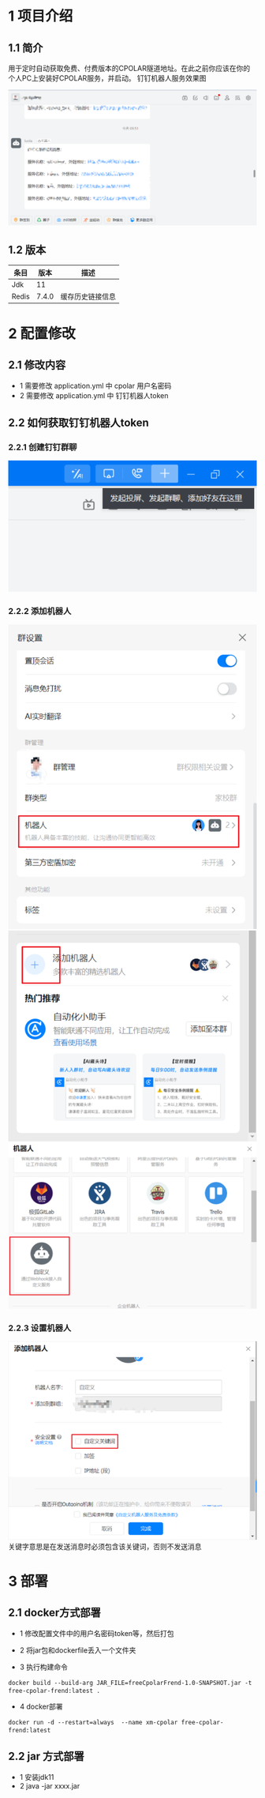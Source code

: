 # 1 项目介绍
## 1.1 简介
用于定时自动获取免费、付费版本的CPOLAR隧道地址。在此之前你应该在你的个人PC上安装好CPOLAR服务，并启动。
钉钉机器人服务效果图

![img.png](image/00效果图.png)

## 1.2 版本
| 条目    | 版本 | 描述       |
|-------|----|----------|
| Jdk   | 11 |          |
| Redis | 7.4.0 | 缓存历史链接信息 |

# 2 配置修改
## 2.1 修改内容
- 1 需要修改 application.yml 中 cpolar 用户名密码
- 2 需要修改 application.yml 中 钉钉机器人token
## 2.2 如何获取钉钉机器人token
### 2.2.1 创建钉钉群聊
![img.png](image/01创建群.png)
### 2.2.2 添加机器人
![img.png](image/02群设置.png)
![img.png](image/03添加机器人.png)
![img.png](image/04选择机器人.png)
### 2.2.3 设置机器人
![img.png](image/05设置机器人.png)
关键字意思是在发送消息时必须包含该关键词，否则不发送消息
# 3 部署
## 2.1 docker方式部署
- 1 修改配置文件中的用户名密码token等，然后打包

- 2 将jar包和dockerfile丢入一个文件夹

- 3 执行构建命令
```shell
docker build --build-arg JAR_FILE=freeCpolarFrend-1.0-SNAPSHOT.jar -t free-cpolar-frend:latest .
```

- 4 docker部署
```shell
docker run -d --restart=always  --name xm-cpolar free-cpolar-frend:latest
```
## 2.2 jar 方式部署
- 1  安装jdk11
- 2  java -jar xxxx.jar